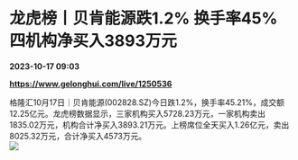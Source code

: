 # 龙虎榜丨贝肯能源跌1.2% 换手率45% 四机构净买入3893万元

**2023-10-17 09:03**

**https://www.gelonghui.com/live/1250536**

格隆汇10月17日｜贝肯能源(002828.SZ)今日跌1.2%，换手率45.21%，成交额12.25亿元。龙虎榜数据显示，三家机构买入5728.23万元，一家机构卖出1835.02万元，机构合计净买入3893.21万元。上榜席位全天买入1.26亿元，卖出8025.32万元，合计净买入4573万元。  
![](https://img3.gelonghui.com/6e52e-137922ac-8791-4e7c-9528-7b85446dbca6.png)